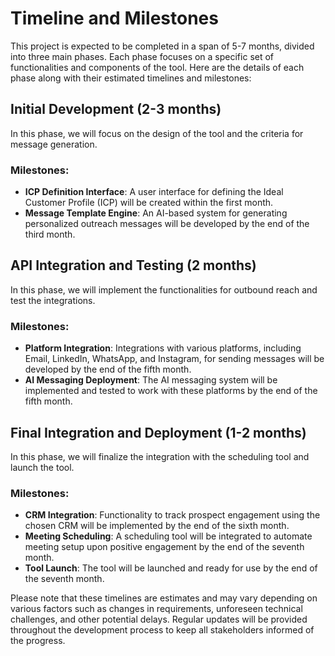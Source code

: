 # Timeline and Milestones

This project is expected to be completed in a span of 5-7 months, divided into three main phases. Each phase focuses on a specific set of functionalities and components of the tool. Here are the details of each phase along with their estimated timelines and milestones:

## Initial Development (2-3 months)

In this phase, we will focus on the design of the tool and the criteria for message generation.

### Milestones:

- **ICP Definition Interface**: A user interface for defining the Ideal Customer Profile (ICP) will be created within the first month.
- **Message Template Engine**: An AI-based system for generating personalized outreach messages will be developed by the end of the third month.

## API Integration and Testing (2 months)

In this phase, we will implement the functionalities for outbound reach and test the integrations.

### Milestones:

- **Platform Integration**: Integrations with various platforms, including Email, LinkedIn, WhatsApp, and Instagram, for sending messages will be developed by the end of the fifth month.
- **AI Messaging Deployment**: The AI messaging system will be implemented and tested to work with these platforms by the end of the fifth month.

## Final Integration and Deployment (1-2 months)

In this phase, we will finalize the integration with the scheduling tool and launch the tool.

### Milestones:

- **CRM Integration**: Functionality to track prospect engagement using the chosen CRM will be implemented by the end of the sixth month.
- **Meeting Scheduling**: A scheduling tool will be integrated to automate meeting setup upon positive engagement by the end of the seventh month.
- **Tool Launch**: The tool will be launched and ready for use by the end of the seventh month.

Please note that these timelines are estimates and may vary depending on various factors such as changes in requirements, unforeseen technical challenges, and other potential delays. Regular updates will be provided throughout the development process to keep all stakeholders informed of the progress.
